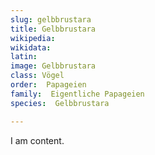 ```yaml
---
slug: gelbbrustara
title: Gelbbrustara
wikipedia: 
wikidata: 
latin:
image: Gelbbrustara
class: Vögel
order:  Papageien
family:  Eigentliche Papageien
species:  Gelbbrustara

---
```


I am content.
